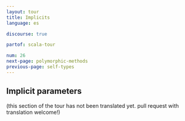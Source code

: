 ```yaml
---
layout: tour
title: Implicits
language: es

discourse: true

partof: scala-tour

num: 26
next-page: polymorphic-methods
previous-page: self-types
---
```


## Implicit parameters

(this section of the tour has not been translated yet. pull request
with translation welcome!)